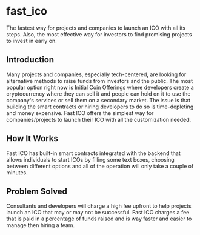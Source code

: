 # fast_ico
The fastest way for projects and companies to launch an ICO with all its steps. Also, the most effective way for investors to find promising projects to invest in early on. 

## Introduction
Many projects and companies, especially tech-centered, are looking for alternative methods to raise funds from investors and the public. The most popular option right now is Initial Coin Offerings where developers create a cryptocurrency where they can sell it 
and people can hold on it to use the company's services or sell them on a secondary market. The issue is that building the smart contracts or hiring developers to do so is time-depleting and money expensive.
Fast ICO offers the simplest way for companies/projects to launch their ICO with all the customization needed. 


## How It Works
Fast ICO has built-in smart contracts integrated with the backend that allows individuals to start ICOs by filling some text boxes, choosing between different options and all of the operation will only take a couple of minutes.

## Problem Solved
Consultants and developers will charge a high fee upfront to help projects launch an ICO that may or may not be successful. Fast ICO charges a fee that is paid in a percentage of funds raised and is way faster and easier to manage then hiring a team.
